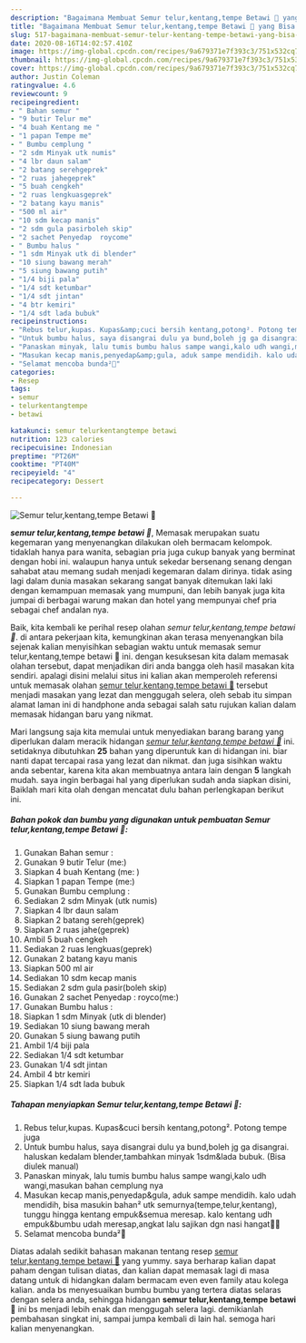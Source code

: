 ```yaml
---
description: "Bagaimana Membuat Semur telur,kentang,tempe Betawi 🥰 yang Bisa Manjain Lidah"
title: "Bagaimana Membuat Semur telur,kentang,tempe Betawi 🥰 yang Bisa Manjain Lidah"
slug: 517-bagaimana-membuat-semur-telur-kentang-tempe-betawi-yang-bisa-manjain-lidah
date: 2020-08-16T14:02:57.410Z
image: https://img-global.cpcdn.com/recipes/9a679371e7f393c3/751x532cq70/semur-telurkentangtempe-betawi-🥰-foto-resep-utama.jpg
thumbnail: https://img-global.cpcdn.com/recipes/9a679371e7f393c3/751x532cq70/semur-telurkentangtempe-betawi-🥰-foto-resep-utama.jpg
cover: https://img-global.cpcdn.com/recipes/9a679371e7f393c3/751x532cq70/semur-telurkentangtempe-betawi-🥰-foto-resep-utama.jpg
author: Justin Coleman
ratingvalue: 4.6
reviewcount: 9
recipeingredient:
- " Bahan semur "
- "9 butir Telur me"
- "4 buah Kentang me "
- "1 papan Tempe me"
- " Bumbu cemplung "
- "2 sdm Minyak utk numis"
- "4 lbr daun salam"
- "2 batang serehgeprek"
- "2 ruas jahegeprek"
- "5 buah cengkeh"
- "2 ruas lengkuasgeprek"
- "2 batang kayu manis"
- "500 ml air"
- "10 sdm kecap manis"
- "2 sdm gula pasirboleh skip"
- "2 sachet Penyedap  roycome"
- " Bumbu halus "
- "1 sdm Minyak utk di blender"
- "10 siung bawang merah"
- "5 siung bawang putih"
- "1/4 biji pala"
- "1/4 sdt ketumbar"
- "1/4 sdt jintan"
- "4 btr kemiri"
- "1/4 sdt lada bubuk"
recipeinstructions:
- "Rebus telur,kupas. Kupas&amp;cuci bersih kentang,potong². Potong tempe juga"
- "Untuk bumbu halus, saya disangrai dulu ya bund,boleh jg ga disangrai. haluskan kedalam blender,tambahkan minyak 1sdm&amp;lada bubuk. (Bisa diulek manual)"
- "Panaskan minyak, lalu tumis bumbu halus sampe wangi,kalo udh wangi,masukan bahan cemplung nya"
- "Masukan kecap manis,penyedap&amp;gula, aduk sampe mendidih. kalo udah mendidih, bisa masukin bahan² utk semurnya(tempe,telur,kentang), tunggu hingga kentang empuk&amp;semua meresap. kalo kentang udh empuk&amp;bumbu udah meresap,angkat lalu sajikan dgn nasi hangat🥰✨"
- "Selamat mencoba bunda²🥰"
categories:
- Resep
tags:
- semur
- telurkentangtempe
- betawi

katakunci: semur telurkentangtempe betawi 
nutrition: 123 calories
recipecuisine: Indonesian
preptime: "PT26M"
cooktime: "PT40M"
recipeyield: "4"
recipecategory: Dessert

---
```



![Semur telur,kentang,tempe Betawi 🥰](https://img-global.cpcdn.com/recipes/9a679371e7f393c3/751x532cq70/semur-telurkentangtempe-betawi-🥰-foto-resep-utama.jpg)

<b><i>semur telur,kentang,tempe betawi 🥰</i></b>, Memasak merupakan suatu kegemaran yang menyenangkan dilakukan oleh bermacam kelompok. tidaklah hanya para wanita, sebagian pria juga cukup banyak yang berminat dengan hobi ini. walaupun hanya untuk sekedar bersenang senang dengan sahabat atau memang sudah menjadi kegemaran dalam dirinya. tidak asing lagi dalam dunia masakan sekarang sangat banyak ditemukan laki laki dengan kemampuan memasak yang mumpuni, dan lebih banyak juga kita jumpai di berbagai warung makan dan hotel yang mempunyai chef pria sebagai chef andalan nya.



Baik, kita kembali ke perihal resep olahan <i>semur telur,kentang,tempe betawi 🥰</i>. di antara pekerjaan kita, kemungkinan akan terasa menyenangkan bila sejenak kalian menyisihkan sebagian waktu untuk memasak semur telur,kentang,tempe betawi 🥰 ini. dengan kesuksesan kita dalam memasak olahan tersebut, dapat menjadikan diri anda bangga oleh hasil masakan kita sendiri. apalagi disini melalui situs ini kalian akan memperoleh referensi untuk memasak olahan <u>semur telur,kentang,tempe betawi 🥰</u> tersebut menjadi masakan yang lezat dan menggugah selera, oleh sebab itu simpan alamat laman ini di handphone anda sebagai salah satu rujukan kalian dalam memasak hidangan baru yang nikmat.


Mari langsung saja kita memulai untuk menyediakan barang barang yang diperlukan dalam meracik hidangan <u><i>semur telur,kentang,tempe betawi 🥰</i></u> ini. setidaknya dibutuhkan <b>25</b> bahan yang diperuntuk kan di hidangan ini. biar nanti dapat tercapai rasa yang lezat dan nikmat. dan juga sisihkan waktu anda sebentar, karena kita akan membuatnya antara lain dengan <b>5</b> langkah mudah. saya ingin berbagai hal yang diperlukan sudah anda siapkan disini, Baiklah mari kita olah dengan mencatat dulu bahan perlengkapan berikut ini.

<!--inarticleads1-->

##### Bahan pokok dan bumbu yang digunakan untuk pembuatan Semur telur,kentang,tempe Betawi 🥰:

1. Gunakan  Bahan semur :
1. Gunakan 9 butir Telur (me:)
1. Siapkan 4 buah Kentang (me: )
1. Siapkan 1 papan Tempe (me:)
1. Gunakan  Bumbu cemplung :
1. Sediakan 2 sdm Minyak (utk numis)
1. Siapkan 4 lbr daun salam
1. Siapkan 2 batang sereh(geprek)
1. Siapkan 2 ruas jahe(geprek)
1. Ambil 5 buah cengkeh
1. Sediakan 2 ruas lengkuas(geprek)
1. Gunakan 2 batang kayu manis
1. Siapkan 500 ml air
1. Sediakan 10 sdm kecap manis
1. Sediakan 2 sdm gula pasir(boleh skip)
1. Gunakan 2 sachet Penyedap : royco(me:)
1. Gunakan  Bumbu halus :
1. Siapkan 1 sdm Minyak (utk di blender)
1. Sediakan 10 siung bawang merah
1. Gunakan 5 siung bawang putih
1. Ambil 1/4 biji pala
1. Sediakan 1/4 sdt ketumbar
1. Gunakan 1/4 sdt jintan
1. Ambil 4 btr kemiri
1. Siapkan 1/4 sdt lada bubuk




<!--inarticleads2-->

##### Tahapan menyiapkan Semur telur,kentang,tempe Betawi 🥰:

1. Rebus telur,kupas. Kupas&amp;cuci bersih kentang,potong². Potong tempe juga
1. Untuk bumbu halus, saya disangrai dulu ya bund,boleh jg ga disangrai. haluskan kedalam blender,tambahkan minyak 1sdm&amp;lada bubuk. (Bisa diulek manual)
1. Panaskan minyak, lalu tumis bumbu halus sampe wangi,kalo udh wangi,masukan bahan cemplung nya
1. Masukan kecap manis,penyedap&amp;gula, aduk sampe mendidih. kalo udah mendidih, bisa masukin bahan² utk semurnya(tempe,telur,kentang), tunggu hingga kentang empuk&amp;semua meresap. kalo kentang udh empuk&amp;bumbu udah meresap,angkat lalu sajikan dgn nasi hangat🥰✨
1. Selamat mencoba bunda²🥰




Diatas adalah sedikit bahasan makanan tentang resep <u>semur telur,kentang,tempe betawi 🥰</u> yang yummy. saya berharap kalian dapat paham dengan tulisan diatas, dan kalian dapat memasak lagi di masa datang untuk di hidangkan dalam bermacam even even family atau kolega kalian. anda bs menyesuaikan bumbu bumbu yang tertera diatas selaras dengan selera anda, sehingga hidangan <b>semur telur,kentang,tempe betawi 🥰</b> ini bs menjadi lebih enak dan menggugah selera lagi. demikianlah pembahasan singkat ini, sampai jumpa kembali di lain hal. semoga hari kalian menyenangkan.
